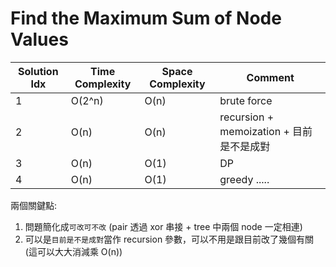 # Find the Maximum Sum of Node Values

| Solution Idx | Time Complexity | Space Complexity | Comment                                  |
| ------------ | --------------- | ---------------- | ---------------------------------------- |
| 1            | O(2^n)          | O(n)             | brute force                              |
| 2            | O(n)            | O(n)             | recursion + memoization + 目前是不是成對 |
| 3            | O(n)            | O(1)             | DP                                       |
| 4            | O(n)            | O(1)             | greedy .....                             |

兩個關鍵點:

1. 問題簡化成`可改可不改` (pair 透過 xor 串接 + tree 中兩個 node 一定相連)
2. 可以是`目前是不是成對`當作 recursion 參數，可以不用是跟目前改了幾個有關 (這可以大大消減乘 O(n))
